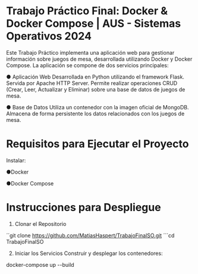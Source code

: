 # Trabajo Práctico Final: Docker & Docker Compose | AUS - Sistemas Operativos 2024
Este Trabajo Práctico implementa una aplicación web para gestionar información sobre juegos de mesa, desarrollada utilizando Docker y Docker Compose. La aplicación se compone de dos servicios principales:

● Aplicación Web
Desarrollada en Python utilizando el framework Flask.
Servida por Apache HTTP Server.
Permite realizar operaciones CRUD (Crear, Leer, Actualizar y Eliminar) sobre una base de datos de juegos de mesa.

● Base de Datos
Utiliza un contenedor con la imagen oficial de MongoDB.
Almacena de forma persistente los datos relacionados con los juegos de mesa.

# Requisitos para Ejecutar el Proyecto
Instalar:

●Docker

●Docker Compose

# Instrucciones para Despliegue
1. Clonar el Repositorio

´´git clone https://github.com/MatiasHaspert/TrabajoFinalSO.git
´´´cd TrabajoFinalSO

2. Iniciar los Servicios
Construir y desplegar los contenedores:

docker-compose up --build
